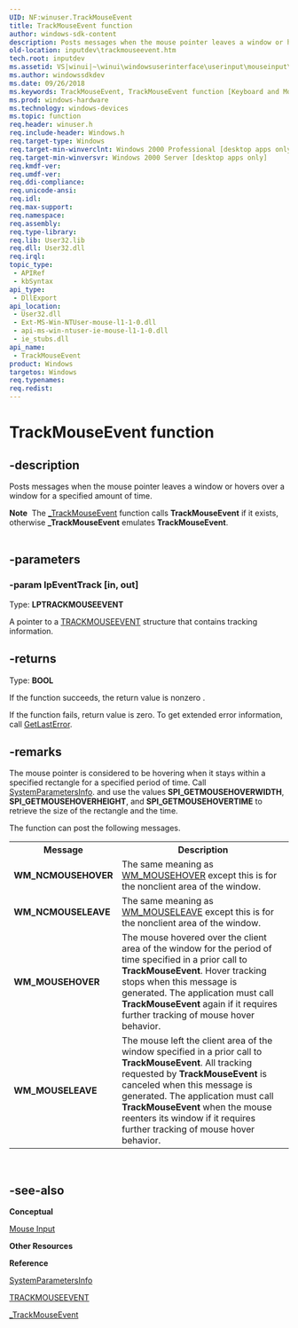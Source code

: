 ```yaml
---
UID: NF:winuser.TrackMouseEvent
title: TrackMouseEvent function
author: windows-sdk-content
description: Posts messages when the mouse pointer leaves a window or hovers over a window for a specified amount of time.
old-location: inputdev\trackmouseevent.htm
tech.root: inputdev
ms.assetid: VS|winui|~\winui\windowsuserinterface\userinput\mouseinput\mouseinputreference\mouseinputfunctions\trackmouseevent.htm
ms.author: windowssdkdev
ms.date: 09/26/2018
ms.keywords: TrackMouseEvent, TrackMouseEvent function [Keyboard and Mouse Input], _win32_TrackMouseEvent, _win32_trackmouseevent_cpp, inputdev.trackmouseevent, winui._win32_trackmouseevent, winuser/TrackMouseEvent
ms.prod: windows-hardware
ms.technology: windows-devices
ms.topic: function
req.header: winuser.h
req.include-header: Windows.h
req.target-type: Windows
req.target-min-winverclnt: Windows 2000 Professional [desktop apps only]
req.target-min-winversvr: Windows 2000 Server [desktop apps only]
req.kmdf-ver: 
req.umdf-ver: 
req.ddi-compliance: 
req.unicode-ansi: 
req.idl: 
req.max-support: 
req.namespace: 
req.assembly: 
req.type-library: 
req.lib: User32.lib
req.dll: User32.dll
req.irql: 
topic_type:
 - APIRef
 - kbSyntax
api_type:
 - DllExport
api_location:
 - User32.dll
 - Ext-MS-Win-NTUser-mouse-l1-1-0.dll
 - api-ms-win-ntuser-ie-mouse-l1-1-0.dll
 - ie_stubs.dll
api_name:
 - TrackMouseEvent
product: Windows
targetos: Windows
req.typenames: 
req.redist: 
---
```


# TrackMouseEvent function


## -description


Posts messages when the mouse pointer leaves a window or hovers over a window for a specified amount of time.
<div class="alert"><b>Note</b>  The <a href="https://msdn.microsoft.com/8ecdf786-92d2-4035-8e33-dbf32dd8131f">_TrackMouseEvent</a> function calls <b>TrackMouseEvent</b> if it exists, otherwise <b>_TrackMouseEvent</b> emulates <b>TrackMouseEvent</b>. </div><div> </div>

## -parameters




### -param lpEventTrack [in, out]

Type: <b>LPTRACKMOUSEEVENT</b>

A pointer to a <a href="https://msdn.microsoft.com/6c367eeb-5dd4-4a3a-b7d6-9504d2089112">TRACKMOUSEEVENT</a> structure that contains tracking information. 


## -returns



Type: <b>BOOL</b>

If the function succeeds, the return value is nonzero . 

If the function fails, return value is zero. To get extended error information, call <a href="https://msdn.microsoft.com/d852e148-985c-416f-a5a7-27b6914b45d4">GetLastError</a>.
 




## -remarks



The mouse pointer is considered to be hovering when it stays within a specified rectangle for a specified period of time. Call 
				<a href="https://msdn.microsoft.com/9b99465c-e12d-413c-8e69-b46b52f2f11f">SystemParametersInfo</a>.
 and use the values <b>SPI_GETMOUSEHOVERWIDTH</b>, <b>SPI_GETMOUSEHOVERHEIGHT</b>, and <b>SPI_GETMOUSEHOVERTIME</b> to retrieve the size of the rectangle and the time.

The function can post the following messages.

<table>
<tr>
<th>Message</th>
<th>Description</th>
</tr>
<tr>
<td><b>WM_NCMOUSEHOVER</b></td>
<td>The same meaning as <a href="https://msdn.microsoft.com/efba7f04-2d26-44f1-89df-a565c03ad944">WM_MOUSEHOVER</a> except this is for the nonclient area of the window.</td>
</tr>
<tr>
<td><b>WM_NCMOUSELEAVE</b></td>
<td>The same meaning as <a href="https://msdn.microsoft.com/b23d24ff-531a-4b6d-8848-f82ac5568995">WM_MOUSELEAVE</a> except this is for the nonclient area of the window.</td>
</tr>
<tr>
<td><b>WM_MOUSEHOVER</b></td>
<td>The mouse hovered over the client area of the window for the period of time specified in a prior call to <b>TrackMouseEvent</b>. Hover tracking stops when this message is generated. The application must call <b>TrackMouseEvent</b> again if it requires further tracking of mouse hover behavior.</td>
</tr>
<tr>
<td><b>WM_MOUSELEAVE</b></td>
<td>The mouse left the client area of the window specified in a prior call to <b>TrackMouseEvent</b>. All tracking requested by <b>TrackMouseEvent</b> is canceled when this message is generated. The application must call <b>TrackMouseEvent</b> when the mouse reenters its window if it requires further tracking of mouse hover behavior.</td>
</tr>
</table>
 




## -see-also




<b>Conceptual</b>



<a href="https://msdn.microsoft.com/35f5e1ad-74d5-41bb-9016-b1c5de449550">Mouse Input</a>



<b>Other Resources</b>



<b>Reference</b>



<a href="https://msdn.microsoft.com/9b99465c-e12d-413c-8e69-b46b52f2f11f">SystemParametersInfo</a>



<a href="https://msdn.microsoft.com/6c367eeb-5dd4-4a3a-b7d6-9504d2089112">TRACKMOUSEEVENT</a>



<a href="https://msdn.microsoft.com/8ecdf786-92d2-4035-8e33-dbf32dd8131f">_TrackMouseEvent</a>
 

 

